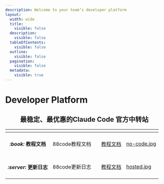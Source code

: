 ```yaml
---
description: Welcome to your team’s developer platform
layout:
  width: wide
  title:
    visible: false
  description:
    visible: false
  tableOfContents:
    visible: false
  outline:
    visible: false
  pagination:
    visible: false
  metadata:
    visible: true
---
```


# Developer Platform

<h2 align="center">最稳定、最优惠的Claude Code 官方中转站</h2>

<table data-view="cards"><thead><tr><th align="center"></th><th align="center"></th><th></th><th data-hidden data-card-target data-type="content-ref"></th><th data-hidden data-card-cover data-type="files"></th></tr></thead><tbody><tr><td align="center"><h4><i class="fa-book">:book:</i> 教程文档</h4></td><td align="center">88code教程文档</td><td></td><td><a href="https://app.gitbook.com/o/vLlx77Q3JcVeJU5DmIXu/s/UoZ2TptscxMqiEDmv6xV/">教程文档</a></td><td><a href=".gitbook/assets/no-code.jpg">no-code.jpg</a></td></tr><tr><td align="center"><h4><i class="fa-server">:server:</i> 更新日志</h4></td><td align="center">88code更新日志</td><td></td><td><a href="https://app.gitbook.com/o/vLlx77Q3JcVeJU5DmIXu/s/UoZ2TptscxMqiEDmv6xV/">教程文档</a></td><td><a href=".gitbook/assets/hosted.jpg">hosted.jpg</a></td></tr></tbody></table>
